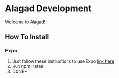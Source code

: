 # Alagad Development
Welcome to Alagad!
## How To Install
### Expo
1. Just follow these instructions to use Expo [link here](https://docs.expo.dev/get-started/introduction/)
2. Run npm install
3. DONE~
